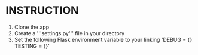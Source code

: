 # INSTRUCTION
1. Clone the app
2. Create a '''settings.py''' file in your directory
3. Set the following Flask environment variable to your linking
'DEBUG = {}   TESTING = {}'